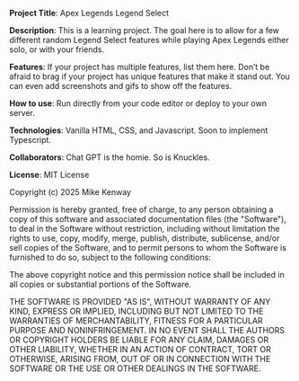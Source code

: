 **Project Title**: Apex Legends Legend Select

**Description**: This is a learning project. The goal here is to allow for a few different random Legend Select features while playing Apex Legends either solo, or with your friends.

**Features**: If your project has multiple features, list them here. Don’t be afraid to brag if your project has unique features that make it stand out. You can even add screenshots and gifs to show off the features.

**How to use**: Run directly from your code editor or deploy to your own server.

**Technologies**: Vanilla HTML, CSS, and Javascript. Soon to implement Typescript. 

**Collaborators**: Chat GPT is the homie. So is Knuckles.

**License**: MIT License

Copyright (c) 2025 Mike Kenway

Permission is hereby granted, free of charge, to any person obtaining a copy
of this software and associated documentation files (the "Software"), to deal
in the Software without restriction, including without limitation the rights
to use, copy, modify, merge, publish, distribute, sublicense, and/or sell
copies of the Software, and to permit persons to whom the Software is
furnished to do so, subject to the following conditions:

The above copyright notice and this permission notice shall be included in all
copies or substantial portions of the Software.

THE SOFTWARE IS PROVIDED "AS IS", WITHOUT WARRANTY OF ANY KIND, EXPRESS OR
IMPLIED, INCLUDING BUT NOT LIMITED TO THE WARRANTIES OF MERCHANTABILITY,
FITNESS FOR A PARTICULAR PURPOSE AND NONINFRINGEMENT. IN NO EVENT SHALL THE
AUTHORS OR COPYRIGHT HOLDERS BE LIABLE FOR ANY CLAIM, DAMAGES OR OTHER
LIABILITY, WHETHER IN AN ACTION OF CONTRACT, TORT OR OTHERWISE, ARISING FROM,
OUT OF OR IN CONNECTION WITH THE SOFTWARE OR THE USE OR OTHER DEALINGS IN THE
SOFTWARE.